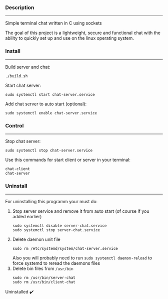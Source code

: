 ### Description
____
Simple terminal chat written in C using sockets

The goal of this project is a lightweight, secure and functional chat with the ability to quickly set up and use on the linux operating system.

### Install
____
Build server and chat:
```
./build.sh
```
Start chat server:
```
sudo systemctl start chat-server.service 
```
Add chat server to auto start (optional):
```
sudo systemctl enable chat-server.service
```
### Control
____
Stop chat server:
```
sudo systemctl stop chat-server.service
```
Use this commands for start client or server in your terminal:
```
chat-client
chat-server
```
### Uninstall
____
For uninstalling this programm your must do:
1. Stop server service and remove it from auto start (of course if you added earlier)
    ```
    sudo systemctl disable server-chat.service
    sudo systemctl stop server-chat.service
    ```
2. Delete daemon unit file
    ```
    sudo rm /etc/systemd/system/chat-server.service
    ```
    Also you will probably need to run ```sudo systemctl daemon-reload``` to force systemd to reread the daemons files
3. Delete bin files from ```/usr/bin```
    ```
    sudo rm /usr/bin/server-chat
    sudo rm /usr/bin/client-chat
    ```
Uninstalled :heavy_check_mark:
